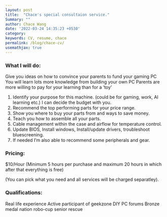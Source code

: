 ```yaml
---
layout: post
title:  "Chace's special consultaion service."
Summary: ""
author: Chace Wang
date: '2022-03-24 14:35:23 +0530'
category: 
keywords: CV, resume, chace
permalink: /blog/chace-cv/
usemathjax: true
---
```



### What I will do:

Give you ideas on how to convince your parents to fund your gaming PC
You will learn lots more knowledge from building your own PC
Parents are more willing to pay for your learning than for a ‘toy’ 


1. Identify your purpose for this machine. (could be for gaming, work, AI learning etc.) I can decide the budget with you. 
2. Recommend the top performing parts for your price range. 
3. Show you where to buy your parts from and ways to save money. 
4. Teach you how to assemble all your parts. 
5. Cable management within the case and airflow for temperature control. 
6. Update BIOS, Install windows, Install/update drivers, troubleshoot bluescreening. 
7. If needed I’m also able to recommend some peripherals and gear. 

### Pricing:

$10/Hour (Minimum 5 hours per purchase and maximum 20 hours in which after that everything is free)


(You can pick what you need and all services will be charged separatley). 

### Qualifications:

Real life experience 
Active participant of geekzone DIY PC forums
Bronze medal nation robo-cup senior rescue 
